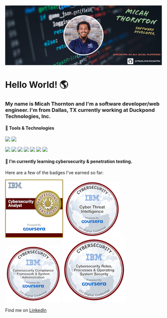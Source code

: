 ![alt text](https://github.com/micahtml/micahtml/blob/main/assets/50D85717-1261-42C8-A282-CBA895DD1F07.png)

<h1>Hello World! 	&#127758</h1>
<h3>My name is Micah Thornton and I'm a software developer/web engineer. I'm from Dallas, TX currently working at Duckpond Technologies, Inc.</h3>

<h4>&#128295; Tools & Technologies</h4>

![](https://img.shields.io/badge/OS-Linux-informational?style=flat&logo=Linux&logoColor=white&color=red)
![](https://img.shields.io/badge/OS-Windows-informational?style=flat&logo=Windows&logoColor=white&color=red)

![](https://img.shields.io/badge/Code-HTML-informational?style=flat&logo=HTML5&logoColor=white&color=2bbc8a)
![](https://img.shields.io/badge/Code-CSS-informational?style=flat&logo=CSS3&logoColor=white&color=2bbc8a)
![](https://img.shields.io/badge/Code-JavaScript-informational?style=flat&logo=JavaScript&logoColor=white&color=2bbc8a)
![](https://img.shields.io/badge/Code-PHP-informational?style=flat&logo=PHP&logoColor=white&color=2bbc8a)
![](https://img.shields.io/badge/Code-Python-informational?style=flat&logo=Python&logoColor=white&color=2bbc8a)
![](https://img.shields.io/badge/Code-Django-informational?style=flat&logo=Django&logoColor=white&color=2bbc8a)
![](https://img.shields.io/badge/Code-MySQL-informational?style=flat&logo=MySQL&logoColor=white&color=2bbc8a)


<h4>🌱 I’m currently learning cybersecurity & penetration testing.</h4>

<p>Here are a few of the badges I've earned so far:</p>

![](https://github.com/micahtml/micahtml/blob/main/assets/ibm-cybersecurity-analyst-professional-certificate.png)
![](https://github.com/micahtml/micahtml/blob/main/assets/cyber-threat-intelligence.png)
![](https://github.com/micahtml/micahtml/blob/main/assets/cybersecurity-compliance-framework-system-administration.png)
![](https://github.com/micahtml/micahtml/blob/5c996d4b5ebd76b7a9e2b79289b683fe13bb377e/assets/cybersecurity-roles-processes-operating-system-security.png)

Find me on [LinkedIn](https://www.linkedin.com/in/micah-thornton-791a54226?lipi=urn%3Ali%3Apage%3Ad_flagship3_profile_view_base_contact_details%3BNBqnyarCSh2ahMBH7yIsZQ%3D%3D)
<!--
**micahtml/micahtml** is a ✨ _special_ ✨ repository because its `README.md` (this file) appears on your GitHub profile.

Here are some ideas to get you started:

- 🔭 I’m currently working on ...
- 🌱 I’m currently learning ...
- 👯 I’m looking to collaborate on ...
- 🤔 I’m looking for help with ...
- 💬 Ask me about ...
- 📫 How to reach me: ...
- 😄 Pronouns: ...
- ⚡ Fun fact: ...
-->
